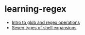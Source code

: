 # learning-regex

* [Intro to glob and regex operations](ex001_intro_to_glob_and_regex/README.md)
* [Seven types of shell expansions](ex002_shell_expansion/README.md)
